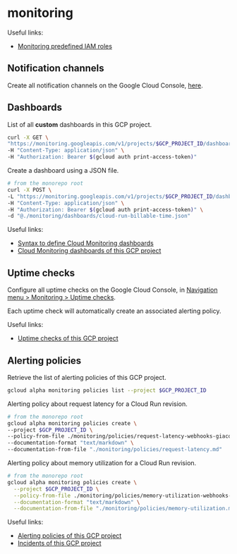 # monitoring

Useful links:

- [Monitoring predefined IAM roles](https://cloud.google.com/monitoring/access-control#predefined_roles)

## Notification channels

Create all notification channels on the Google Cloud Console, [here](https://console.cloud.google.com/monitoring/alerting/notifications?project=prj-kitchen-sink).

## Dashboards

List of all **custom** dashboards in this GCP project.

```sh
curl -X GET \
"https://monitoring.googleapis.com/v1/projects/$GCP_PROJECT_ID/dashboards" \
-H "Content-Type: application/json" \
-H "Authorization: Bearer $(gcloud auth print-access-token)"
```

Create a dashboard using a JSON file.

```sh
# from the monorepo root
curl -X POST \
-L "https://monitoring.googleapis.com/v1/projects/$GCP_PROJECT_ID/dashboards" \
-H "Content-Type: application/json" \
-H "Authorization: Bearer $(gcloud auth print-access-token)" \
-d "@./monitoring/dashboards/cloud-run-billable-time.json"
```

Useful links:

- [Syntax to define Cloud Monitoring dashboards](https://cloud.google.com/monitoring/api/ref_v3/rest/v1/projects.dashboards)
- [Cloud Monitoring dashboards of this GCP project](https://console.cloud.google.com/monitoring/dashboards?project=prj-kitchen-sink&pageState=(%22dashboards%22:(%22t%22:%22All%22)))

## Uptime checks

Configure all uptime checks on the Google Cloud Console, in [Navigation menu > Monitoring > Uptime checks](https://console.cloud.google.com/monitoring/uptime?project=prj-kitchen-sink).

Each uptime check will automatically create an associated alerting policy.

Useful links:

- [Uptime checks of this GCP project](https://console.cloud.google.com/monitoring/alerting?project=prj-kitchen-sink)

## Alerting policies

Retrieve the list of alerting policies of this GCP project.

```sh
gcloud alpha monitoring policies list --project $GCP_PROJECT_ID
```

Alerting policy about request latency for a Cloud Run revision.

```sh
# from the monorepo root
gcloud alpha monitoring policies create \
--project $GCP_PROJECT_ID \
--policy-from-file ./monitoring/policies/request-latency-webhooks-giacomodebidda-com.yaml \
--documentation-format "text/markdown" \
--documentation-from-file "./monitoring/policies/request-latency.md"
```

Alerting policy about memory utilization for a Cloud Run revision.

```sh
# from the monorepo root
gcloud alpha monitoring policies create \
  --project $GCP_PROJECT_ID \
  --policy-from-file ./monitoring/policies/memory-utilization-webhooks-giacomodebidda-com.yaml \
  --documentation-format "text/markdown" \
  --documentation-from-file "./monitoring/policies/memory-utilization.md"
```

Useful links:

- [Alerting policies of this GCP project](https://console.cloud.google.com/monitoring/alerting?project=prj-kitchen-sink)
- [Incidents of this GCP project](https://console.cloud.google.com/monitoring/alerting/incidents?project=prj-kitchen-sink)

